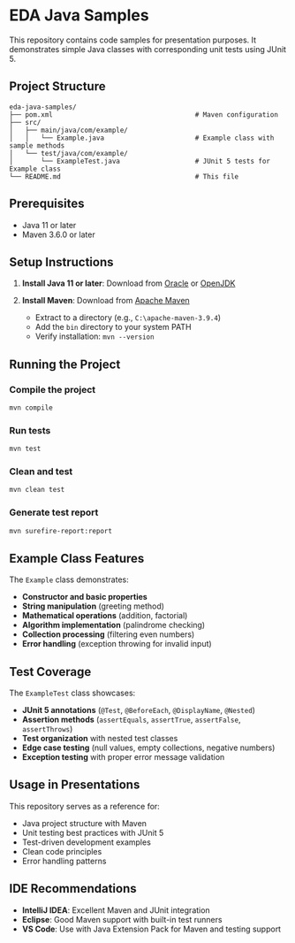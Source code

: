 # EDA Java Samples

This repository contains code samples for presentation purposes. It demonstrates simple Java classes with corresponding unit tests using JUnit 5.

## Project Structure

```
eda-java-samples/
├── pom.xml                                    # Maven configuration
├── src/
│   ├── main/java/com/example/
│   │   └── Example.java                       # Example class with sample methods
│   └── test/java/com/example/
│       └── ExampleTest.java                   # JUnit 5 tests for Example class
└── README.md                                  # This file
```

## Prerequisites

- Java 11 or later
- Maven 3.6.0 or later

## Setup Instructions

1. **Install Java 11 or later**: Download from [Oracle](https://www.oracle.com/java/technologies/downloads/) or [OpenJDK](https://openjdk.org/)

2. **Install Maven**: Download from [Apache Maven](https://maven.apache.org/download.cgi)
   - Extract to a directory (e.g., `C:\apache-maven-3.9.4`)
   - Add the `bin` directory to your system PATH
   - Verify installation: `mvn --version`

## Running the Project

### Compile the project
```bash
mvn compile
```

### Run tests
```bash
mvn test
```

### Clean and test
```bash
mvn clean test
```

### Generate test report
```bash
mvn surefire-report:report
```

## Example Class Features

The `Example` class demonstrates:

- **Constructor and basic properties**
- **String manipulation** (greeting method)
- **Mathematical operations** (addition, factorial)
- **Algorithm implementation** (palindrome checking)
- **Collection processing** (filtering even numbers)
- **Error handling** (exception throwing for invalid input)

## Test Coverage

The `ExampleTest` class showcases:

- **JUnit 5 annotations** (`@Test`, `@BeforeEach`, `@DisplayName`, `@Nested`)
- **Assertion methods** (`assertEquals`, `assertTrue`, `assertFalse`, `assertThrows`)
- **Test organization** with nested test classes
- **Edge case testing** (null values, empty collections, negative numbers)
- **Exception testing** with proper error message validation

## Usage in Presentations

This repository serves as a reference for:

- Java project structure with Maven
- Unit testing best practices with JUnit 5
- Test-driven development examples
- Clean code principles
- Error handling patterns

## IDE Recommendations

- **IntelliJ IDEA**: Excellent Maven and JUnit integration
- **Eclipse**: Good Maven support with built-in test runners
- **VS Code**: Use with Java Extension Pack for Maven and testing support